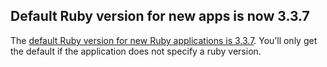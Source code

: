 ## Default Ruby version for new apps is now 3.3.7

The [default Ruby version for new Ruby applications is 3.3.7](https://devcenter.heroku.com/articles/ruby-support#default-ruby-version-for-new-apps). You’ll only get the default if the application does not specify a ruby version.
